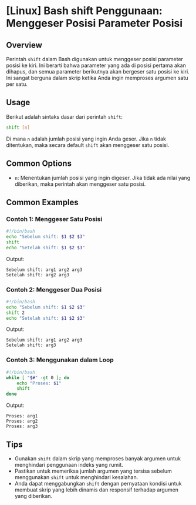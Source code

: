 # [Linux] Bash shift Penggunaan: Menggeser Posisi Parameter Posisi

## Overview
Perintah `shift` dalam Bash digunakan untuk menggeser posisi parameter posisi ke kiri. Ini berarti bahwa parameter yang ada di posisi pertama akan dihapus, dan semua parameter berikutnya akan bergeser satu posisi ke kiri. Ini sangat berguna dalam skrip ketika Anda ingin memproses argumen satu per satu.

## Usage
Berikut adalah sintaks dasar dari perintah `shift`:

```bash
shift [n]
```

Di mana `n` adalah jumlah posisi yang ingin Anda geser. Jika `n` tidak ditentukan, maka secara default `shift` akan menggeser satu posisi.

## Common Options
- `n`: Menentukan jumlah posisi yang ingin digeser. Jika tidak ada nilai yang diberikan, maka perintah akan menggeser satu posisi.

## Common Examples

### Contoh 1: Menggeser Satu Posisi
```bash
#!/bin/bash
echo "Sebelum shift: $1 $2 $3"
shift
echo "Setelah shift: $1 $2 $3"
```
Output:
```
Sebelum shift: arg1 arg2 arg3
Setelah shift: arg2 arg3
```

### Contoh 2: Menggeser Dua Posisi
```bash
#!/bin/bash
echo "Sebelum shift: $1 $2 $3"
shift 2
echo "Setelah shift: $1 $2 $3"
```
Output:
```
Sebelum shift: arg1 arg2 arg3
Setelah shift: arg3
```

### Contoh 3: Menggunakan dalam Loop
```bash
#!/bin/bash
while [ "$#" -gt 0 ]; do
    echo "Proses: $1"
    shift
done
```
Output:
```
Proses: arg1
Proses: arg2
Proses: arg3
```

## Tips
- Gunakan `shift` dalam skrip yang memproses banyak argumen untuk menghindari penggunaan indeks yang rumit.
- Pastikan untuk memeriksa jumlah argumen yang tersisa sebelum menggunakan `shift` untuk menghindari kesalahan.
- Anda dapat menggabungkan `shift` dengan pernyataan kondisi untuk membuat skrip yang lebih dinamis dan responsif terhadap argumen yang diberikan.